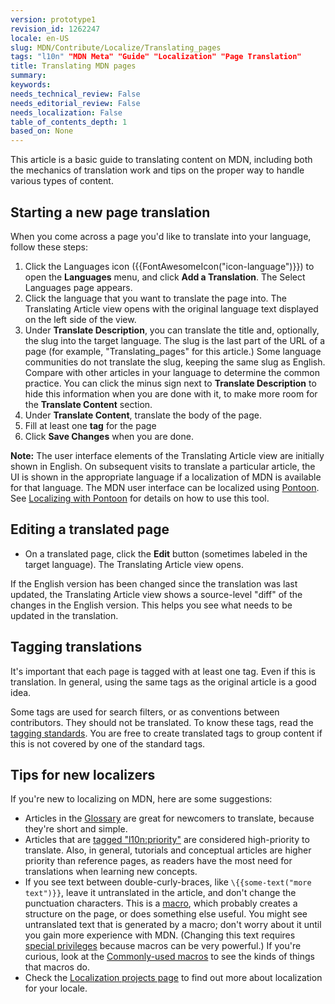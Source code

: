 ```yaml
---
version: prototype1
revision_id: 1262247
locale: en-US
slug: MDN/Contribute/Localize/Translating_pages
tags: "l10n" "MDN Meta" "Guide" "Localization" "Page Translation"
title: Translating MDN pages
summary: 
keywords: 
needs_technical_review: False
needs_editorial_review: False
needs_localization: False
table_of_contents_depth: 1
based_on: None
---
```

<p>This article is a basic guide to translating content on MDN, including both the mechanics of translation work and tips on the proper way to handle various types of content.</p>

<h2 id="Starting_a_new_page_translation">Starting a new page translation</h2>

<p>When you come across a page you'd like to translate into your language, follow these steps:</p>

<ol>
	<li>Click the Languages icon ({{FontAwesomeIcon("icon-language")}}) to open the <strong>Languages</strong> menu, and click <strong>Add a Translation</strong>. The Select Languages page appears.</li>
	<li>Click the language that you want to translate the page into. The Translating Article view opens with the original language text displayed on the left side of the view.</li>
	<li>Under <strong>Translate Description</strong>, you can translate the title and, optionally, the slug into the target language. The slug is the last part of the URL of a page (for example, "Translating_pages" for this article.) Some language communities do not translate the slug, keeping the same slug as English. Compare with other articles in your language to determine the common practice. You can click the minus sign next to <strong>Translate Description</strong> to hide this information when you are done with it, to make more room for the <strong>Translate Content</strong> section.</li>
	<li>Under <strong>Translate Content</strong>, translate the body of the page.</li>
	<li>Fill at least one <strong>tag</strong> for the page</li>
	<li>Click <strong>Save Changes</strong> when you are done.</li>
</ol>

<div class="note"><strong>Note:</strong> The user interface elements of the Translating Article view are initially shown in English. On subsequent visits to translate a particular article, the UI is shown in the appropriate language if a localization of MDN is available for that language. The MDN user interface can be localized using <a href="https://pontoon.mozilla.org/projects/mdn/" title="https://pontoon.mozilla.org/projects/mdn/">Pontoon</a>. See <a href="/en-US/docs/Mozilla/Localization/Localizing_with_Pontoon" title="/en-US/docs/Mozilla/Localization/Localizing_with_Pontoon">Localizing with Pontoon</a> for details on how to use this tool.</div>

<h2 id="Editing_a_translated_page">Editing a translated page</h2>

<ul>
	<li>On a translated page, click the <strong>Edit</strong> button (sometimes labeled in the target language). The Translating Article view opens.</li>
</ul>

<p>If the English version has been changed since the translation was last updated, the Translating Article view shows a source-level "diff" of the changes in the English version. This helps you see what needs to be updated in the translation.</p>

<h2 id="Tagging_translations">Tagging translations</h2>

<p>It's important that each page is tagged with at least one tag. Even if this is translation. In general, using the same tags as the original article is a good idea.</p>

<p>Some tags are used for search filters, or as conventions between contributors. They should not be translated. To know these tags, read the <a href="/en-US/docs/Project:MDN/Contributing/Tagging_standards">tagging standards</a>. You are free to create translated tags to group content if this is not covered by one of the standard&nbsp;tags.</p>

<h2 id="Tips_for_new_localizers">Tips for new localizers</h2>

<p>If you're new to localizing on MDN, here are some suggestions:</p>

<ul>
	<li>Articles in the <a href="/en-US/docs/Glossary">Glossary</a> are great for newcomers to translate, because they're short and simple.</li>
	<li>Articles that are <a href="/en-US/docs/tag/l10n%3Apriority">tagged "l10n:priority"</a> are considered high-priority to translate. Also, in general, tutorials and conceptual articles are higher priority than reference pages, as readers have the most need for translations when learning new concepts.</li>
	<li>If you see text between double-curly-braces, like <code>\{{some-text("more text")}}</code>, leave it untranslated in the article, and don't change the punctuation characters. This is a <a href="/en-US/docs/MDN/Contribute/Structures/Macros">macro</a>, which probably creates a structure on the page, or does something else useful. You might see untranslated text that is generated by a macro; don't worry about it until you gain more experience with MDN. (Changing this text requires <a href="/en-US/docs/MDN/Contribute/Tools/Template_editing">special privileges</a> because macros can be very powerful.) If you're curious, look at the <a href="/en-US/docs/MDN/Contribute/Structures/Macros/Commonly-used_macros">Commonly-used macros</a> to see the kinds of things that macros do.</li>
	<li>Check the <a href="/en-US/docs/MDN/Contribute/Localize/Localization_projects">Localization projects page</a> to find out more about localization for your locale.</li>
</ul>

<p>&nbsp;</p>

